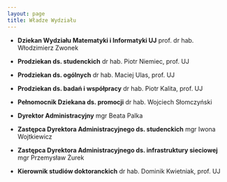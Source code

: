 ```yaml
---
layout: page
title: Władze Wydziału
---
```


+ __Dziekan Wydziału Matematyki i Informatyki UJ__
prof. dr hab. Włodzimierz Zwonek

+ __Prodziekan ds. studenckich__
dr hab. Piotr Niemiec, prof. UJ

+ __Prodziekan ds. ogólnych__
dr hab. Maciej Ulas, prof. UJ

+ __Prodziekan ds. badań i współpracy__
dr hab. Piotr Kalita, prof. UJ

+ __Pełnomocnik Dziekana ds. promocji__
dr hab. Wojciech Słomczyński

+ __Dyrektor Administracyjny__
mgr Beata Palka

+ __Zastępca Dyrektora Administracyjnego ds. studenckich__
mgr Iwona Wojtkiewicz

+ __Zastępca Dyrektora Administracyjnego ds. infrastruktury sieciowej__
mgr Przemysław Żurek

+ __Kierownik studiów doktoranckich__
dr hab. Dominik Kwietniak, prof. UJ
